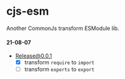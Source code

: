 # cjs-esm
Another CommonJs transform ESModule lib.

#### 21-08-07
- Release@0.0.1
  * [x] transform `require` to `import`
  * [ ] transform `exports` to `export`
